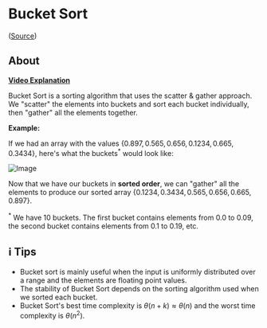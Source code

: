 # Bucket Sort

([Source](https://www.programiz.com/dsa/bucket-sort))

## About

**[Video Explanation](https://www.youtube.com/watch?v=VuXbEb5ywrU&ab_channel=GeeksforGeeks)**

Bucket Sort is a sorting algorithm that uses the scatter & gather approach. We "scatter" the elements into buckets and sort each bucket individually, then "gather" all the elements together.

**Example:**

If we had an array with the values $\{ 0.897, 0.565, 0.656, 0.1234, 0.665, 0.3434 \}$, here's what the buckets<sup>\*</sup> would look like:

![Image](https://media.geeksforgeeks.org/wp-content/uploads/BucketSort.png)

Now that we have our buckets in **sorted order**, we can "gather" all the elements to produce our sorted array $\{ 0.1234, 0.3434, 0.565, 0.656, 0.665, 0.897 \}$.

<sup>\*</sup> We have $10$ buckets. The first bucket contains elements from $0.0$ to $0.09$, the second bucket contains elements from $0.1$ to $0.19$, etc.

## ℹ️ Tips

-   Bucket sort is mainly useful when the input is uniformly distributed over a range and the elements are floating point values.
-   The stability of Bucket Sort depends on the sorting algorithm used when we sorted each bucket.
-   Bucket Sort's best time complexity is $\theta(n + k) \approx \theta(n)$ and the worst time complexity is $\theta(n^2)$.
